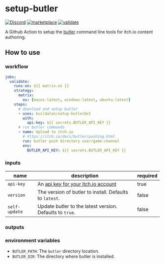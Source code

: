 # setup-butler

[![Discord](https://img.shields.io/discord/939721153688264824.svg?label=&logo=discord&logoColor=ffffff&color=7389D8&labelColor=6A7EC2)](https://discord.gg/VM9cWJ9rjH) [![marketplace](https://img.shields.io/static/v1?label=&labelColor=505050&message=Buildalon%20Actions&color=FF1E6F&logo=github-actions&logoColor=0076D6)](https://github.com/marketplace?query=buildalon) [![validate](https://github.com/buildalon/setup-butler/actions/workflows/validate.yml/badge.svg?branch=main)](https://github.com/buildalon/setup-butler/actions/workflows/validate.yml)

A Github Action to setup the [butler](https://github.com/itchio/butler) command line tools for itch.io content authoring.

## How to use

### workflow

```yaml
jobs:
  validate:
    runs-on: ${{ matrix.os }}
    strategy:
      matrix:
        os: [macos-latest, windows-latest, ubuntu-latest]
    steps:
      # download and setup butler
      - uses: buildalon/setup-butler@v1
        with:
          api-key: ${{ secrets.BUTLER_API_KEY }}
      # run butler commands
      - name: Upload to itch.io
        # https://itch.io/docs/butler/pushing.html
        run: butler push directory user/game:channel
        env:
          BUTLER_API_KEY: ${{ secrets.BUTLER_API_KEY }}
```

### inputs

| name | description | required |
| ---- | ----------- | -------- |
| `api-key` | An [api key for your itch.io account](https://itch.io/user/settings/api-keys) | true |
| `version` | The version of butler to install. Defaults to `latest`. | false |
| `self-update` | Update butler to the latest version. Defaults to `true`. | false |

### outputs

### environment variables

- `BUTLER_PATH`: The `butler` directory location.
- `BUTLER_DIR`: The directory where butler is installed.

